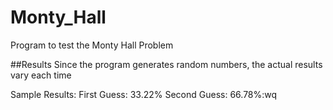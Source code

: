 # Monty_Hall
Program to test the Monty Hall Problem

##Results
Since the program generates random numbers, the actual results vary each time

Sample Results:
First Guess: 33.22% 
Second Guess: 66.78%:wq

